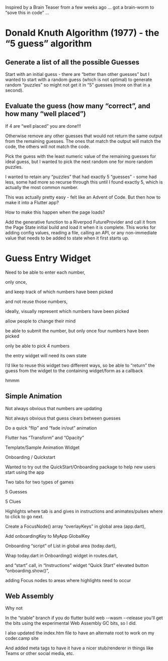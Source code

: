 Inspired by a Brain Teaser from a few weeks ago … got a brain-worm to “sove this in code” …

# Donald Knuth Algorithm (1977) - the “5 guess” algorithm

## Generate a list of all the possible Guesses

Start with an initial guess - there are “better than other guesses” but I wanted to start with a random guess (which is not optimal) to generate random “puzzles” so might not get it in “5” guesses (more on that in a second).

## Evaluate the guess (how many “correct”, and how many “well placed”)

If 4 are “well placed” you are done!!!

Otherwise remove any other guesses that would not return the same output from the remaining guesses. The ones that match the output will match the code, the others will not match the code.

Pick the guess with the least numeric value of the remaining guesses for ideal guess, but I wanted to pick the next random one for more random puzzles.

I wanted to retain any “puzzles” that had exactly 5 “guesses” - some had less, some had more so recurse through this until I found exactly 5, which is actually the most common number.

This was actually pretty easy - felt like an Advent of Code. But then how to make it into a Flutter app?

How to make this happen when the page loads?

Add the generative function to a Riverpod FutureProvider and call it from the Page State initial build and load it when it is complete.  This works for adding config values, reading a file, calling an API, or any non-immediate value that needs to be added to state when it first starts up.

# Guess Entry Widget

Need to be able to enter each number, 

only once, 

and keep track of which numbers have been picked 

and not reuse those numbers,

ideally, visually represent which numbers have been picked

allow people to change their mind

be able to submit the number, but only once four numbers have been picked

only be able to pick 4 numbers

the entry widget will need its own state

I’d like to reuse this widget two different ways, so be able to “return” the guess from the widget to the containing widget/form as a callback

hmmm

## Simple Animation

Not always obvious that numbers are updating

Not always obvious that guess clears between guesses

Do a quick “flip” and “fade in/out” animation

Flutter has “Transform” and “Opacity”

Template/Sample Animation Widget

Onboarding / Quickstart

Wanted to try out the QuickStart/Onboarding package to help new users start using the app

Two tabs for two types of games

5 Guesses

5 Clues

Highlights where tab is and gives in instructions and animates/pulses where to click to go next.

Create a FocusNode() array “overlayKeys” in global area (app.dart),

Add onboardingKey to MyApp GlobalKey<OnboardingState> 

Onboarding “script” of List<OnboardingSteps> in global area (today.dart),

Wrap today.dart in Onboarding() widget in routes.dart, 

and “start” call, in “Instructions” widget “Quick Start” elevated button “onboarding.show()”, 

adding Focus nodes to areas where highlights need to occur

## Web Assembly

Why not

In the “stable” branch if you do flutter build web --wasm --release you'll get the bits using the experimental Web Assembly GC bits, so I did.

I also updated the index.htm file to have an alternate root to work on my coder.camp site

And added meta tags to have it have a nicer stub/renderer in things like Teams or other social media, etc.

